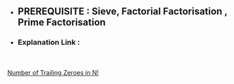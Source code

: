 - ## PREREQUISITE : Sieve, Factorial Factorisation , Prime Factorisation
- ### Explanation Link :
<br><br> [Number of Trailing Zeroes in N!](https://forthright48.com/number-of-trailing-zeroes-of-factorial/)
